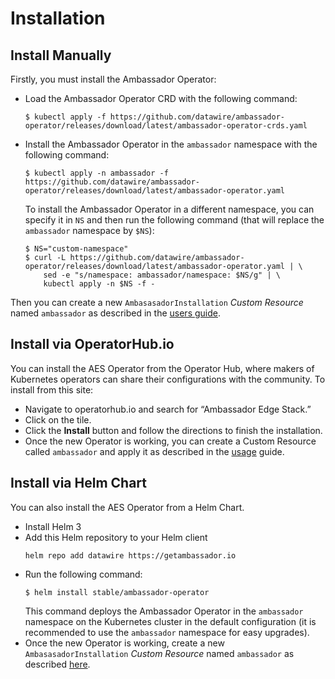 # Installation

## Install Manually

Firstly, you must install the Ambassador Operator:

- Load the Ambassador Operator CRD with the following command:
  ```shell script
  $ kubectl apply -f https://github.com/datawire/ambassador-operator/releases/download/latest/ambassador-operator-crds.yaml
  ```
- Install the Ambassador Operator in the `ambassador` namespace with the following command:
  ```shell script
  $ kubectl apply -n ambassador -f https://github.com/datawire/ambassador-operator/releases/download/latest/ambassador-operator.yaml
  ```
  To install the Ambassador Operator in a different namespace, you can specify it in `NS` and then run
  the following command (that will replace the `ambassador` namespace by `$NS`):
  ```shell script
  $ NS="custom-namespace"
  $ curl -L https://github.com/datawire/ambassador-operator/releases/download/latest/ambassador-operator.yaml | \
      sed -e "s/namespace: ambassador/namespace: $NS/g" | \
      kubectl apply -n $NS -f -
  ```

Then you can create a new `AmbasasadorInstallation` _Custom Resource_ named `ambassador`
as described in the [users guide](using.md).

## Install via OperatorHub.io

You can install the AES Operator from the Operator Hub, where makers of Kubernetes operators
can share their configurations with the community. To install from this site:

- Navigate to  operatorhub.io and search for “Ambassador Edge Stack.”
- Click on the tile.
- Click the **Install** button and follow the directions to finish the installation.
- Once the new Operator is working, you can create a Custom Resource called `ambassador` and apply it
  as described in the [usage](usage.md) guide.

## Install via Helm Chart

You can also install the AES Operator from a Helm Chart. 

- Install Helm 3
- Add this Helm repository to your Helm client
  ```shell script
  helm repo add datawire https://getambassador.io
  ```
- Run the following command: 
  ```shell script
  $ helm install stable/ambassador-operator
  ```
  This command deploys the Ambassador Operator in the `ambassador` namespace on the
  Kubernetes cluster in the default configuration (it is recommended to use the `ambassador`
  namespace for easy upgrades).
- Once the new Operator is working, create a new `AmbasasadorInstallation` _Custom Resource_ named `ambassador`
  as described [here](using.md).


